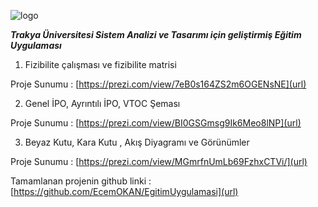 ![logo](https://user-images.githubusercontent.com/13876601/59808451-fe78e980-9304-11e9-8126-42e5a11b27d1.png)

_**Trakya Üniversitesi Sistem Analizi ve Tasarımı için geliştirmiş Eğitim Uygulaması**_

1. Fizibilite çalışması ve fizibilite matrisi

Proje Sunumu : [https://prezi.com/view/7eB0s164ZS2m6OGENsNE](url)

2. Genel İPO, Ayrıntılı İPO, VTOC Şeması 

Proje Sunumu : [https://prezi.com/view/BI0GSGmsg9Ik6Meo8lNP](url) 

3. Beyaz Kutu, Kara Kutu , Akış Diyagramı ve Görünümler

Proje Sunumu : [https://prezi.com/view/MGmrfnUmLb69FzhxCTVi/](url)

Tamamlanan projenin github linki : [https://github.com/EcemOKAN/EgitimUygulamasi](url)
